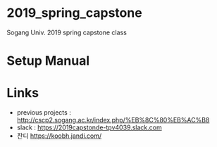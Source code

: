 # 2019_spring_capstone
Sogang Univ. 2019 spring capstone class

# Setup Manual

# Links 
+ previous projects : http://cscp2.sogang.ac.kr/index.php/%EB%8C%80%EB%AC%B8 
+ slack : https://2019capstonde-tpv4039.slack.com
+ 잔디 https://koobh.jandi.com/
